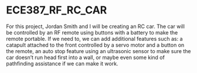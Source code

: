 # ECE387_RF_RC_CAR

For this project, Jordan Smith and I will be creating an RC car. The car will be controlled by an RF remote using buttons with a battery to make the remote portable. If we need to, we can add additional features such as: a catapult attached to the front controlled by a servo motor and a button on the remote, an auto stop feature using an ultrasonic sensor to make sure the car doesn’t run head first into a wall, or maybe even some kind of pathfinding assistance if we can make it work.
